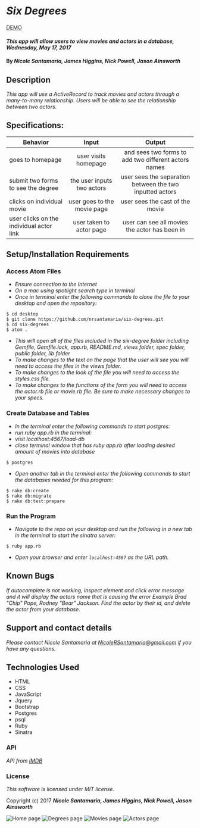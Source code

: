 # _Six Degrees_

[DEMO](https://six-degrees-of-nic-cage.herokuapp.com/)

#### _This app will allow users to view movies and actors in a database, Wednesday, May 17, 2017_

#### By _**Nicole Santamaria, James Higgins, Nick Powell, Jason Ainsworth**_

## Description

_This app will use a ActiveRecord to track movies and actors through a many-to-many relationship. Users will be able to see the relationship between two actors._

## Specifications:

| Behavior |  Input   |  Output  |
|----------|:--------:|:--------:|
|goes to homepage| user visits homepage | and sees two forms to add two different actors names|
|submit two forms to see the degree| the user inputs two actors | user sees the separation between the two inputted actors|
|clicks on individual movie | user goes to the movie page | user sees the cast of the movie |
|user clicks on the individual actor link | user taken to actor page | user can see all movies the actor has been in |

## Setup/Installation Requirements

### Access Atom Files

* _Ensure connection to the Internet_
* _On a mac using spotlight search type in terminal_
* _Once in terminal enter the following commands to clone the file to your desktop and open the repository:_
```
$ cd desktop
$ git clone https://github.com/nrsantamaria/six-degrees.git
$ cd six-degrees
$ atom .
```
* _This will open all of the files included in the six-degree folder including Gemfile, Gemfile.lock, app.rb, README.md, views folder, spec folder, public folder, lib folder_
* _To make changes to the text on the page that the user will see you will need to access the files in the views folder._
* _To make changes to the look of the file you will need to access the styles.css file._
* _To make changes to the functions of the form you will need to access the actor.rb file or movie.rb file. Be sure to make necessary changes to your specs._

### Create Database and Tables
* _In the terminal enter the following commands to start postgres:_
* _run ruby app.rb in the terminal:_
* _visit localhost:4567/load-db_
* _close terminal window that has ruby app.rb after loading desired amount of movies into database_

```
$ postgres
```
* _Open another tab in the terminal enter the following commands to start the databases needed for this program:_

```
$ rake db:create
$ rake db:migrate
$ rake db:test:prepare
```

### Run the Program
* _Navigate to the repo on your desktop and run the following in a new tab in the terminal to start the sinatra server:_

```
$ ruby app.rb
```
* _Open your browser and enter `localhost:4567` as the URL path._

## Known Bugs

_If autocomplete is not working, inspect element and click error message and it will display the actors name that is causing the error_
_Example Brad "Chip" Pope, Rodney "Bear" Jackson._
_Find the actor by their id, and delete the actor from your database._

## Support and contact details

_Please contact Nicole Santamaria at NicoleRSantamaria@gmail.com if you have any questions._

## Technologies Used

* HTML
* CSS
* JavaScript
* Jquery
* Bootstrap
* Postgres
* psql
* Ruby
* Sinatra


### API

*API from [IMDB](http://www.imdb.com/)*

### License

*This software is licensed under MIT license.*

Copyright (c) 2017 **_Nicole Santamaria, James Higgins, Nick Powell, Jason Ainsworth_**



![Home page](/public/img/home-screenshot.png)
![Degrees page](/public/img/degree-screenshot.png)
![Movies page](/public/img/movie-screenshot.png)
![Actors page](/public/img/actor-screenshot.png)

